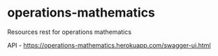 # operations-mathematics
Resources rest for operations mathematics

API - https://operations-mathematics.herokuapp.com/swagger-ui.html
